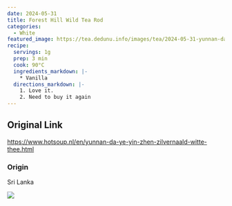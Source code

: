 ```yaml
---
date: 2024-05-31
title: Forest Hill Wild Tea Rod
categories:
  - White
featured_image: https://tea.dedunu.info/images/tea/2024-05-31-yunnan-da-ye-yin-zhen-1.jpeg
recipe:
  servings: 1g
  prep: 3 min
  cook: 90°C
  ingredients_markdown: |-
    * Vanilla
  directions_markdown: |-
    1. Love it.
    2. Need to buy it again
---
```


## Original Link

<https://www.hotsoup.nl/en/yunnan-da-ye-yin-zhen-zilvernaald-witte-thee.html>

### Origin

Sri Lanka

![](https://tea.dedunu.info/images/tea/2024-05-31-yunnan-da-ye-yin-zhen-2.jpeg)
